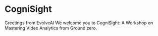 # CogniSight
Greetings from EvolveAI 
We welcome you to CogniSight: A Workshop on Mastering Video Analytics from Ground zero. 